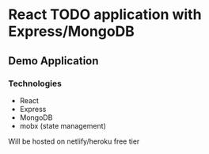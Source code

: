 # React TODO application with Express/MongoDB

## Demo Application

### Technologies

- React
- Express
- MongoDB
- mobx (state management)

Will be hosted on netlify/heroku free tier

